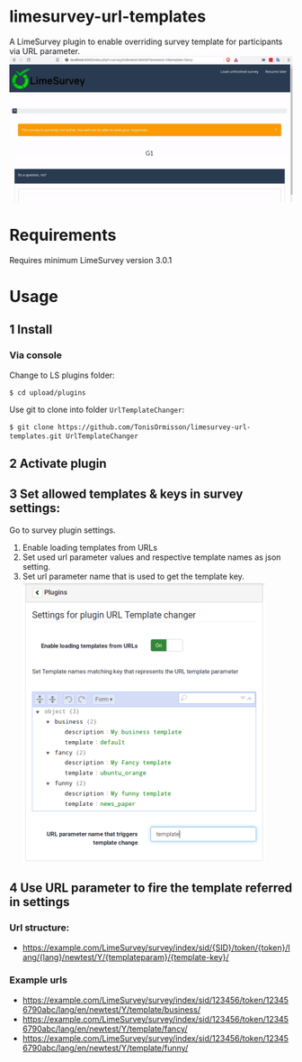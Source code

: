 # limesurvey-url-templates

A LimeSurvey plugin to enable overriding survey template for participants via URL parameter.
![example settings](images/url-changer.gif)

# Requirements
Requires minimum LimeSurvey version 3.0.1

# Usage
## 1 Install 

### Via console

Change to LS plugins folder:
```
$ cd upload/plugins
```
Use git to clone into folder `UrlTemplateChanger`:
```
$ git clone https://github.com/TonisOrmisson/limesurvey-url-templates.git UrlTemplateChanger
```


## 2 Activate plugin

## 3 Set allowed templates & keys in survey settings:
Go to survey plugin settings.

1. Enable loading templates from URLs
2. Set used url parameter values and respective template names as json setting.
3. Set url parameter name that is used to get the template key.
![example settings](images/limesurvey-url-templates.png)

## 4 Use URL parameter to fire the template referred in settings

### Url structure:
* <https://example.com/LimeSurvey/survey/index/sid/{SID}/token/{token}/lang/{lang}/newtest/Y/{templateparam}/{template-key}/>

### Example urls
* <https://example.com/LimeSurvey/survey/index/sid/123456/token/123456790abc/lang/en/newtest/Y/template/business/>
* <https://example.com/LimeSurvey/survey/index/sid/123456/token/123456790abc/lang/en/newtest/Y/template/fancy/>
* <https://example.com/LimeSurvey/survey/index/sid/123456/token/123456790abc/lang/en/newtest/Y/template/funny/>
